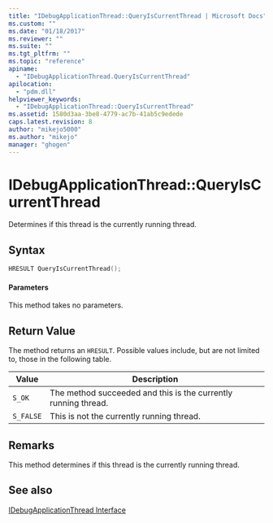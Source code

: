 ```yaml
---
title: "IDebugApplicationThread::QueryIsCurrentThread | Microsoft Docs"
ms.custom: ""
ms.date: "01/18/2017"
ms.reviewer: ""
ms.suite: ""
ms.tgt_pltfrm: ""
ms.topic: "reference"
apiname: 
  - "IDebugApplicationThread.QueryIsCurrentThread"
apilocation: 
  - "pdm.dll"
helpviewer_keywords: 
  - "IDebugApplicationThread::QueryIsCurrentThread"
ms.assetid: 1580d3aa-3be8-4779-ac7b-41ab5c9edede
caps.latest.revision: 8
author: "mikejo5000"
ms.author: "mikejo"
manager: "ghogen"
---
```

# IDebugApplicationThread::QueryIsCurrentThread
Determines if this thread is the currently running thread.  
  
## Syntax  
  
```cpp
HRESULT QueryIsCurrentThread();  
```  
  
#### Parameters  
 This method takes no parameters.  
  
## Return Value  
 The method returns an `HRESULT`. Possible values include, but are not limited to, those in the following table.  
  
|Value|Description|  
|-----------|-----------------|  
|`S_OK`|The method succeeded and this is the currently running thread.|  
|`S_FALSE`|This is not the currently running thread.|  
  
## Remarks  
 This method determines if this thread is the currently running thread.  
  
## See also  
 [IDebugApplicationThread Interface](../../winscript/reference/idebugapplicationthread-interface.md)